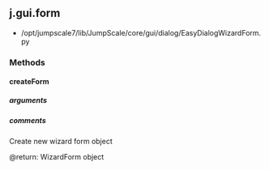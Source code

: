 ## j.gui.form

- /opt/jumpscale7/lib/JumpScale/core/gui/dialog/EasyDialogWizardForm.py

### Methods

#### createForm 
##### arguments

##### comments

Create new wizard form object

@return: WizardForm object

